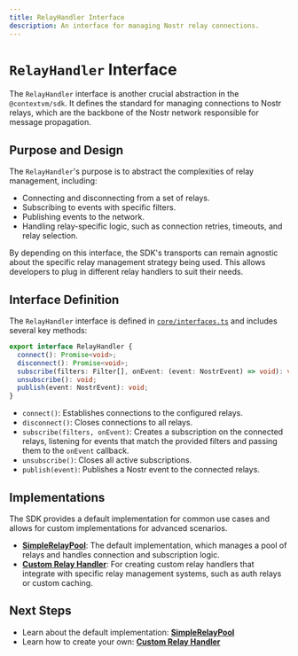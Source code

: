 ```yaml
---
title: RelayHandler Interface
description: An interface for managing Nostr relay connections.
---
```


# `RelayHandler` Interface

The `RelayHandler` interface is another crucial abstraction in the `@contextvm/sdk`. It defines the standard for managing connections to Nostr relays, which are the backbone of the Nostr network responsible for message propagation.

## Purpose and Design

The `RelayHandler`'s purpose is to abstract the complexities of relay management, including:

- Connecting and disconnecting from a set of relays.
- Subscribing to events with specific filters.
- Publishing events to the network.
- Handling relay-specific logic, such as connection retries, timeouts, and relay selection.

By depending on this interface, the SDK's transports can remain agnostic about the specific relay management strategy being used. This allows developers to plug in different relay handlers to suit their needs.

## Interface Definition

The `RelayHandler` interface is defined in [`core/interfaces.ts`](/core/interfaces#relayhandler) and includes several key methods:

```typescript
export interface RelayHandler {
  connect(): Promise<void>;
  disconnect(): Promise<void>;
  subscribe(filters: Filter[], onEvent: (event: NostrEvent) => void): void;
  unsubscribe(): void;
  publish(event: NostrEvent): void;
}
```

- `connect()`: Establishes connections to the configured relays.
- `disconnect()`: Closes connections to all relays.
- `subscribe(filters, onEvent)`: Creates a subscription on the connected relays, listening for events that match the provided filters and passing them to the `onEvent` callback.
- `unsubscribe()`: Closes all active subscriptions.
- `publish(event)`: Publishes a Nostr event to the connected relays.

## Implementations

The SDK provides a default implementation for common use cases and allows for custom implementations for advanced scenarios.

- **[SimpleRelayPool](/relay/simple-relay-pool)**: The default implementation, which manages a pool of relays and handles connection and subscription logic.
- **[Custom Relay Handler](/relay/custom-relay-handler)**: For creating custom relay handlers that integrate with specific relay management systems, such as auth relays or custom caching.

## Next Steps

- Learn about the default implementation: **[SimpleRelayPool](/relay/simple-relay-pool)**
- Learn how to create your own: **[Custom Relay Handler](/relay/custom-relay-handler)**
